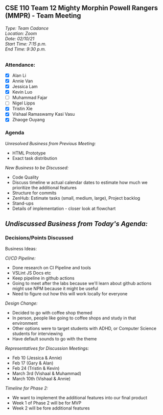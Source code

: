 ## CSE 110 Team 12 Mighty Morphin Powell Rangers (MMPR) - Team Meeting
###### Type: Team Cadance <br/> Location: Zoom <br/> Date: 02/10/21 <br/> Start Time: 7:15 p.m. <br/> End Time: 9:30 p.m.

### Attendance:
- [x] Alan Li
- [x] Annie Van
- [x] Jessica Lam
- [x] Kevin Luo
- [ ] Muhammad Fajar
- [ ] Nigel Lipps
- [x] Tristin Xie
- [x] Vishaal Ramaswamy Kasi Vasu
- [x] Zhaoge Ouyang

### Agenda

_Unresolved Business from Previous Meeting:_
- HTML Prototype
- Exact task distribution

_New Business to be Discussed:_
- Code Quality
- Discuss timeline w actual calendar dates to estimate how much we prioritize the additional features
- Structure for commits
- ZenHub: Estimate tasks (small, medium, large), Project backlog
- Stand-ups
- Details of implementation - closer look at flowchart

_Undiscussed Business from Today's Agenda:_
- 

### Decisions/Points Discussed

Business Ideas:

_CI/CD Pipeline:_
- Done research on CI Pipeline and tools
- VSLint JS Docs etc
- Keep pipeline in github actions
- Going to meet after the labs because we'll learn about github actions 
might use NPM because it might be useful
- Need to figure out how this will work locally for everyone

_Design Change:_
- Decided to go with coffee shop themed
- In person, people like going to coffee shops and study in that environment
- Other options were to target students with ADHD, or Computer Science students for interviewing 
- Have default sounds to go with the theme

_Representatives for Discussion Meetings:_
- Feb 10 (Jessica & Annie)
- Feb 17 (Gary & Alan)
- Feb 24 (Tristin & Kevin)
- March 3rd (Vishaal & Muhammad)
- March 10th (Vishaal & Annie)

_Timeline for Phase 2:_
- We want to implement the additional features into our final product
- Week 1 of Phase 2 will be for MVP
- Week 2 will be fore additional features

